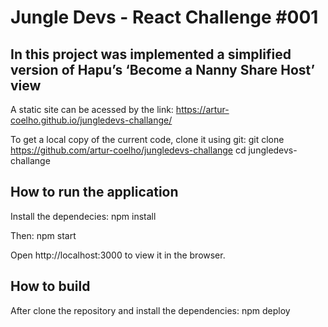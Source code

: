 # Jungle Devs - React Challenge #001

## In this project was implemented a simplified version of Hapu’s ‘Become a Nanny Share Host’ view

A static site can be acessed by the link: 
https://artur-coelho.github.io/jungledevs-challange/

To get a local copy of the current code, clone it using git:
git clone https://github.com/artur-coelho/jungledevs-challange
cd jungledevs-challange

## How to run the application

Install the dependecies:
npm install

Then:
npm start

Open http://localhost:3000 to view it in the browser.

## How to build

After clone the repository and install the dependencies:
npm deploy
